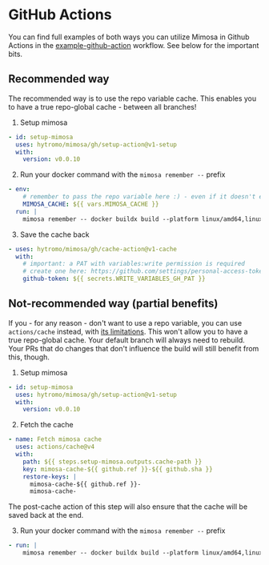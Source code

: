 # GitHub Actions

You can find full examples of both ways you can utilize Mimosa in Github Actions in the [example-github-action](./example-github-action.yml) workflow. See below for the important bits.

## Recommended way

The recommended way is to use the repo variable cache. This enables you to have a true repo-global cache - between all branches!

1. Setup mimosa

```yaml
- id: setup-mimosa
  uses: hytromo/mimosa/gh/setup-action@v1-setup
  with:
    version: v0.0.10
```

2. Run your docker command with the `mimosa remember --` prefix

```yaml
- env:
    # remember to pass the repo variable here :) - even if it doesn't exist yet
    MIMOSA_CACHE: ${{ vars.MIMOSA_CACHE }}
  run: |
    mimosa remember -- docker buildx build --platform linux/amd64,linux/arm64 --push -t hytromo/mimosa-testing:${{ github.sha }} .
```

3. Save the cache back

```yaml
- uses: hytromo/mimosa/gh/cache-action@v1-cache
  with:
    # important: a PAT with variables:write permission is required
    # create one here: https://github.com/settings/personal-access-tokens and add it to your repo secrets
    github-token: ${{ secrets.WRITE_VARIABLES_GH_PAT }}
```

## Not-recommended way (partial benefits)

If you - for any reason - don't want to use a repo variable, you can use `actions/cache` instead, with [its limitations](https://docs.github.com/en/actions/reference/dependency-caching-reference#restrictions-for-accessing-a-cache). This won't allow you to have a true repo-global cache. Your default branch will always need to rebuild. Your PRs that do changes that don't influence the build will still benefit from this, though.

1. Setup mimosa

```yaml
- id: setup-mimosa
  uses: hytromo/mimosa/gh/setup-action@v1-setup
  with:
    version: v0.0.10
```

2. Fetch the cache
  
```yaml
- name: Fetch mimosa cache
  uses: actions/cache@v4
  with:
    path: ${{ steps.setup-mimosa.outputs.cache-path }}
    key: mimosa-cache-${{ github.ref }}-${{ github.sha }}
    restore-keys: |
      mimosa-cache-${{ github.ref }}-
      mimosa-cache-
```

The post-cache action of this step will also ensure that the cache will be saved back at the end.

3. Run your docker command with the `mimosa remember --` prefix

```yaml
- run: |
    mimosa remember -- docker buildx build --platform linux/amd64,linux/arm64 --push -t hytromo/mimosa-testing:${{ github.sha }} .
```